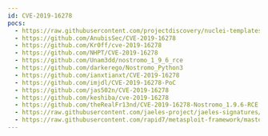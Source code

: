 ```yaml
---
id: CVE-2019-16278
pocs:
  - https://raw.githubusercontent.com/projectdiscovery/nuclei-templates/master/cves/2019/CVE-2019-16278.yaml
  - https://github.com/AnubisSec/CVE-2019-16278
  - https://github.com/Kr0ff/cve-2019-16278
  - https://github.com/NHPT/CVE-2019-16278
  - https://github.com/Unam3dd/nostromo_1_9_6_rce
  - https://github.com/darkerego/Nostromo_Python3
  - https://github.com/ianxtianxt/CVE-2019-16278
  - https://github.com/imjdl/CVE-2019-16278-PoC
  - https://github.com/jas502n/CVE-2019-16278
  - https://github.com/keshiba/cve-2019-16278
  - https://github.com/theRealFr13nd/CVE-2019-16278-Nostromo_1.9.6-RCE
  - https://raw.githubusercontent.com/jaeles-project/jaeles-signatures/master/cves/nostromo-rce-cve-2019-16278.yaml
  - https://raw.githubusercontent.com/rapid7/metasploit-framework/master/modules/exploits/multi/http/nostromo_code_exec.rb
---
```

